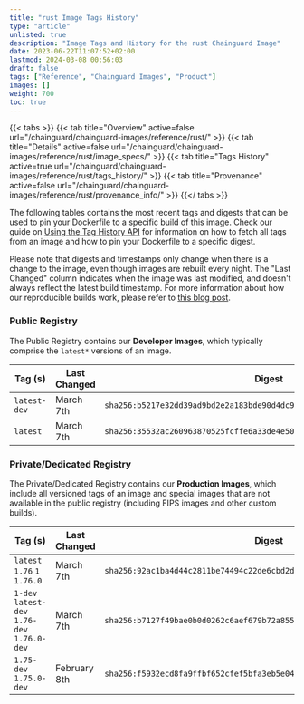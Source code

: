 ```yaml
---
title: "rust Image Tags History"
type: "article"
unlisted: true
description: "Image Tags and History for the rust Chainguard Image"
date: 2023-06-22T11:07:52+02:00
lastmod: 2024-03-08 00:56:03
draft: false
tags: ["Reference", "Chainguard Images", "Product"]
images: []
weight: 700
toc: true
---
```


{{< tabs >}}
{{< tab title="Overview" active=false url="/chainguard/chainguard-images/reference/rust/" >}}
{{< tab title="Details" active=false url="/chainguard/chainguard-images/reference/rust/image_specs/" >}}
{{< tab title="Tags History" active=true url="/chainguard/chainguard-images/reference/rust/tags_history/" >}}
{{< tab title="Provenance" active=false url="/chainguard/chainguard-images/reference/rust/provenance_info/" >}}
{{</ tabs >}}

The following tables contains the most recent tags and digests that can be used to pin your Dockerfile to a specific build of this image. Check our guide on [Using the Tag History API](/chainguard/chainguard-images/using-the-tag-history-api/) for information on how to fetch all tags from an image and how to pin your Dockerfile to a specific digest.

Please note that digests and timestamps only change when there is a change to the image, even though images are rebuilt every night. The "Last Changed" column indicates when the image was last modified, and doesn't always reflect the latest build timestamp. For more information about how our reproducible builds work, please refer to [this blog post](https://www.chainguard.dev/unchained/reproducing-chainguards-reproducible-image-builds).

### Public Registry
The Public Registry contains our **Developer Images**, which typically comprise the `latest*` versions of an image.

| Tag (s)       | Last Changed | Digest                                                                    |
|---------------|--------------|---------------------------------------------------------------------------|
|  `latest-dev` | March 7th    | `sha256:b5217e32dd39ad9bd2e2a183bde90d4dc94e20795f2c534c003c39390be60244` |
|  `latest`     | March 7th    | `sha256:35532ac260963870525fcffe6a33de4e50f9132cf3a08670c59be498c71d1c94` |


### Private/Dedicated Registry
The Private/Dedicated Registry contains our **Production Images**, which include all versioned tags of an image and special images that are not available in the public registry (including FIPS images and other custom builds).

| Tag (s)                                       | Last Changed | Digest                                                                    |
|-----------------------------------------------|--------------|---------------------------------------------------------------------------|
|  `latest` `1.76` `1` `1.76.0`                 | March 7th    | `sha256:92ac1ba4d44c2811be74494c22de6cbd2da2a265b43b1191ce56838071bd4417` |
|  `1-dev` `latest-dev` `1.76-dev` `1.76.0-dev` | March 7th    | `sha256:b7127f49bae0b0d0262c6aef679b72a8559e06bb8b62a1c6146a02051b72f972` |
|  `1.75-dev` `1.75.0-dev`                      | February 8th | `sha256:f5932ecd8fa9ffbf652cfef5bfa3eb5e04da3fe97d0ca92e56eacc53febb2926` |

